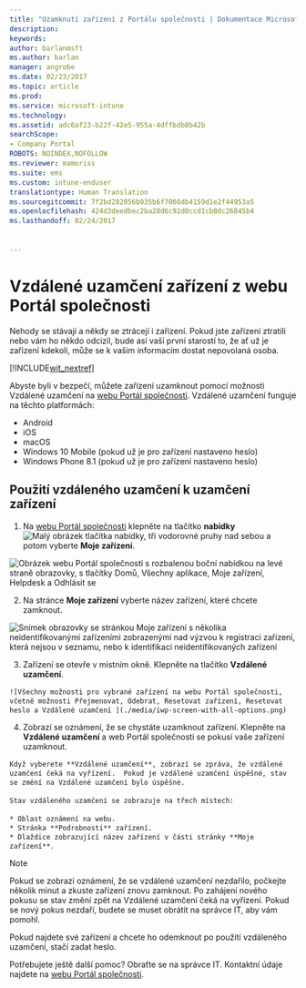 ```yaml
---
title: "Uzamknutí zařízení z Portálu společnosti | Dokumentace Microsoftu"
description: 
keywords: 
author: barlanmsft
ms.author: barlan
manager: angrobe
ms.date: 02/23/2017
ms.topic: article
ms.prod: 
ms.service: microsoft-intune
ms.technology: 
ms.assetid: adc6af23-b22f-42e5-955a-4dffbdb8b42b
searchScope:
- Company Portal
ROBOTS: NOINDEX,NOFOLLOW
ms.reviewer: mamoriss
ms.suite: ems
ms.custom: intune-enduser
translationtype: Human Translation
ms.sourcegitcommit: 7f2bd282056b035b6f7008db4159d1e2f44953a5
ms.openlocfilehash: 424d3deedbec2ba28d6c92d0ccd1cb8dc26845b4
ms.lasthandoff: 02/24/2017


---
```


# <a name="remotely-lock-your-device-from-the-company-portal-website"></a>Vzdálené uzamčení zařízení z webu Portál společnosti

Nehody se stávají a někdy se ztrácejí i zařízení. Pokud jste zařízení ztratili nebo vám ho někdo odcizil, bude asi vaší první starostí to, že ať už je zařízení kdekoli, může se k vašim informacím dostat nepovolaná osoba.

[!INCLUDE[wit_nextref](../includes/end-user-password-guidance.md)]

Abyste byli v bezpečí, můžete zařízení uzamknout pomocí možnosti Vzdálené uzamčení na [webu Portál společnosti](http://portal.manage.microsoft.com). Vzdálené uzamčení funguje na těchto platformách:

* Android
* iOS
* macOS
* Windows 10 Mobile (pokud už je pro zařízení nastaveno heslo)
* Windows Phone 8.1 (pokud už je pro zařízení nastaveno heslo)

## <a name="to-use-remote-lock-to-lock-your-device"></a>Použití vzdáleného uzamčení k uzamčení zařízení

1.    Na [webu Portál společnosti](http://portal.manage.microsoft.com) klepněte na tlačítko __nabídky__ ![Malý obrázek tlačítka nabídky, tři vodorovné pruhy nad sebou](/Intune/whats-new/media/CP_hamburger_menu.png) a potom vyberte __Moje zařízení__.

  ![Obrázek webu Portál společnosti s rozbalenou boční nabídkou na levé straně obrazovky, s tlačítky Domů, Všechny aplikace, Moje zařízení, Helpdesk a Odhlásit se](/media/iwp-expanded-sidebar.png)

2. Na stránce __Moje zařízení__ vyberte název zařízení, které chcete zamknout.

  ![Snímek obrazovky se stránkou Moje zařízení s několika neidentifikovanými zařízeními zobrazenými nad výzvou k registraci zařízení, která nejsou v seznamu, nebo k identifikaci neidentifikovaných zařízení](./media/macOS_enroll_002_tap_here_banner.png)

3.    Zařízení se otevře v místním okně. Klepněte na tlačítko **Vzdálené uzamčení**.

    ![Všechny možnosti pro vybrané zařízení na webu Portál společnosti, včetně možnosti Přejmenovat, Odebrat, Resetovat zařízení, Resetovat heslo a Vzdálené uzamčení ](./media/iwp-screen-with-all-options.png)

4.    Zobrazí se oznámení, že se chystáte uzamknout zařízení. Klepněte na **Vzdálené uzamčení** a web Portál společnosti se pokusí vaše zařízení uzamknout.

    Když vyberete **Vzdálené uzamčení**, zobrazí se zpráva, že vzdálené uzamčení čeká na vyřízení.  Pokud je vzdálené uzamčení úspěšné, stav se změní na Vzdálené uzamčení bylo úspěšné.

    Stav vzdáleného uzamčení se zobrazuje na třech místech:

    * Oblast oznámení na webu.
    * Stránka **Podrobnosti** zařízení.
    * Dlaždice zobrazující název zařízení v části stránky **Moje zařízení**.

> [!Note]
> Pokud se zobrazí oznámení, že se vzdálené uzamčení nezdařilo, počkejte několik minut a zkuste zařízení znovu zamknout. Po zahájení nového pokusu se stav změní zpět na Vzdálené uzamčení čeká na vyřízení. Pokud se nový pokus nezdaří, budete se muset obrátit na správce IT, aby vám pomohl.

Pokud najdete své zařízení a chcete ho odemknout po použití vzdáleného uzamčení, stačí zadat heslo.

Potřebujete ještě další pomoc? Obraťte se na správce IT. Kontaktní údaje najdete na [webu Portál společnosti](http://portal.manage.microsoft.com).

